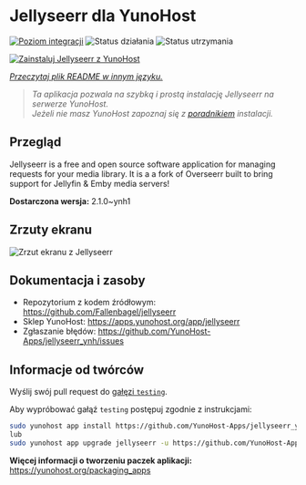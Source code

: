 <!--
To README zostało automatycznie wygenerowane przez <https://github.com/YunoHost/apps/tree/master/tools/readme_generator>
Nie powinno być ono edytowane ręcznie.
-->

# Jellyseerr dla YunoHost

[![Poziom integracji](https://apps.yunohost.org/badge/integration/jellyseerr)](https://ci-apps.yunohost.org/ci/apps/jellyseerr/)
![Status działania](https://apps.yunohost.org/badge/state/jellyseerr)
![Status utrzymania](https://apps.yunohost.org/badge/maintained/jellyseerr)

[![Zainstaluj Jellyseerr z YunoHost](https://install-app.yunohost.org/install-with-yunohost.svg)](https://install-app.yunohost.org/?app=jellyseerr)

*[Przeczytaj plik README w innym języku.](./ALL_README.md)*

> *Ta aplikacja pozwala na szybką i prostą instalację Jellyseerr na serwerze YunoHost.*  
> *Jeżeli nie masz YunoHost zapoznaj się z [poradnikiem](https://yunohost.org/install) instalacji.*

## Przegląd

Jellyseerr is a free and open source software application for managing requests for your media library. It is a a fork of Overseerr built to bring support for Jellyfin & Emby media servers!

**Dostarczona wersja:** 2.1.0~ynh1

## Zrzuty ekranu

![Zrzut ekranu z Jellyseerr](./doc/screenshots/jellyseerr.png)

## Dokumentacja i zasoby

- Repozytorium z kodem źródłowym: <https://github.com/Fallenbagel/jellyseerr>
- Sklep YunoHost: <https://apps.yunohost.org/app/jellyseerr>
- Zgłaszanie błędów: <https://github.com/YunoHost-Apps/jellyseerr_ynh/issues>

## Informacje od twórców

Wyślij swój pull request do [gałęzi `testing`](https://github.com/YunoHost-Apps/jellyseerr_ynh/tree/testing).

Aby wypróbować gałąź `testing` postępuj zgodnie z instrukcjami:

```bash
sudo yunohost app install https://github.com/YunoHost-Apps/jellyseerr_ynh/tree/testing --debug
lub
sudo yunohost app upgrade jellyseerr -u https://github.com/YunoHost-Apps/jellyseerr_ynh/tree/testing --debug
```

**Więcej informacji o tworzeniu paczek aplikacji:** <https://yunohost.org/packaging_apps>
